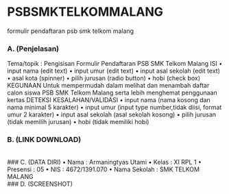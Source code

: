 # PSBSMKTELKOMMALANG
formulir pendaftaran psb smk telkom malang
### A. (Penjelasan)
Tema/topik : 
Pengisisan Formulir Pendaftaran PSB SMK Telkom Malang
ISI
•	input nama (edit text)
•	input umur (edit text)
•	input asal sekolah (edit text)
•	asal kota (spinner)
•	pilih jurusan (radio button)
•	hobi (check box)
KEGUNAAN 
Untuk mempermudah dalam melihat dan menambah daftar calon siswa PSB SMK Telkom Malang serta lebih menghemat penggunaan kertas
DETEKSI KESALAHAN/VALIDASI
•	input nama (nama kosong dan nama minimal 5 karakter)
•	input umur (input type number,tidak diisi, format umur 2 karakter)
•	input asal sekolah (asal sekolah kosong)
•	pilih jurusan (tidak memilih jurusan)
•	hobi (tidak memiliki hobi) 
<br>
### B. (LINK DOWNLOAD)

<br>
### C. (DATA DIRI)
•	Nama : Armaningtyas Utami
•	Kelas : XI RPL 1
•	Presensi : 05
•	NIS : 4672/1391.070
•	Nama Sekolah : SMK TELKOM MALANG 
<br>
### D. (SCREENSHOT)
